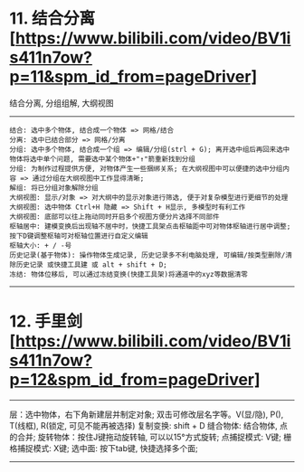 

# 11. 结合分离[https://www.bilibili.com/video/BV1is411n7ow?p=11&spm_id_from=pageDriver]
  结合分离, 分组组解, 大纲视图
  ********
    结合: 选中多个物体, 结合成一个物体 => 网格/结合
    分离: 选中已结合部分 => 网格/分离
    分组: 选中多个物体, 结合成一个组 => 编辑/分组(strl + G); 离开选中组后再回来选中物体将选中单个问题, 需要选中某个物体+"↑"箭重新找到分组
    分组: 为制作过程提供方便, 对物体产生一些捆绑关系; 在大纲视图中可以便捷的选中分组内容 => 通过分组在大纲视图中工作显得清晰;
    解组: 将已分组对象解除分组
    大纲视图: 显示/对象 => 对大纲中的显示对象进行筛选, 便于对复杂模型进行更细节的处理
    大纲视图: 选中物体 Ctrl+H 隐藏 => Shift + H显示, 多模型时有利工作
    大纲视图: 底部可以往上拖动同时开启多个视图方便分片选择不同部件
    枢轴居中: 建模变换后出现轴不居中时，快捷工具架点击枢轴距中可对物体枢轴进行居中调整; 按下D键调整枢轴可对枢轴位置进行自定义编辑
    枢轴大小: + / -号
    历史记录(基于物体): 操作物体生成记录, 历史记录多不利电脑处理, 可编辑/按类型删除/清除历史记录 或快捷工具建 或 alt + shift + D;
    冻结: 物体位移后, 可以通过冻结变换(快捷工具架)将通道中的xyz等数据清零
  ********

  # 12. 手里剑[https://www.bilibili.com/video/BV1is411n7ow?p=12&spm_id_from=pageDriver]
  *******
  层：选中物体，右下角新建层并制定对象; 双击可修改层名字等。V(显/隐), P(), T(线框), R(锁定, 可见不能再被选择)
  复制变换: shift + D
  缝合物体: 结合物体, 点的合并;
  旋转物体：按住J键拖动旋转轴, 可以以15°方式旋转;
  点捕捉模式: V键; 栅格捕捉模式: X键; 
  选中面: 按下tab键, 快捷选择多个面;
  *******
